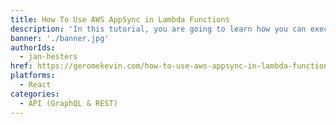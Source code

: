 ```yaml
---
title: How To Use AWS AppSync in Lambda Functions
description: 'In this tutorial, you are going to learn how you can execute queries and mutations in a Lambda function on an AppSync GraphQL API. We are going to use the Amplify framework to generate our code, but the solutions here work whether you use Amplify, or Serverless or something else.'
banner: './banner.jpg'
authorIds:
  - jan-hesters
href: https://geromekevin.com/how-to-use-aws-appsync-in-lambda-functions/
platforms:
  - React
categories:
  - API (GraphQL & REST)
---
```

